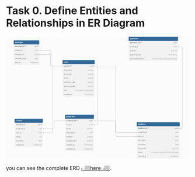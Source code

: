 # Task 0. Define Entities and Relationships in ER Diagram

![Airbnb ER Diagram](ERD/airbnb_erd.png)

you can see the complete ERD [👉🏽here👈🏽](https://dbdiagram.io/d/airbnb_database_diagram-67498a1ae9daa85aca1ebc09).